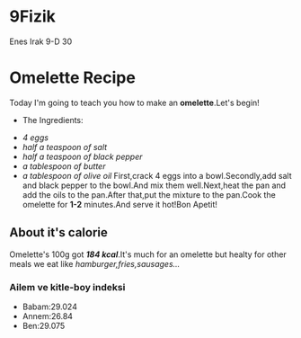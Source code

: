 # 9Fizik
Enes Irak 9-D 30
# Omelette Recipe
 Today I'm going to teach you how to make an **omelette**.Let's begin!
-  The Ingredients:
 * *4 eggs*
 * *half a teaspoon of salt*
 * *half a teaspoon of black pepper*
 * *a tablespoon of butter*
 * *a tablespoon of olive oil*
 First,crack 4 eggs into a bowl.Secondly,add salt and black pepper to the bowl.And mix them well.Next,heat the pan and add the oils to the pan.After that,put the mixture to the pan.Cook the omelette for **1-2** minutes.And serve it hot!Bon Apetit!

## About it's calorie
 Omelette's 100g got ***184 kcal***.It's much for an omelette but healty for other meals we eat like *hamburger,fries,sausages...*
 
 ### Ailem ve kitle-boy indeksi
  * Babam:29.024
  * Annem:26.84
  * Ben:29.075
